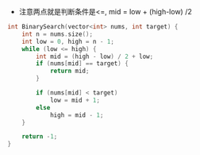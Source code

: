 * 注意两点就是判断条件是<=, mid = low + (high-low) /2

```C++
int BinarySearch(vector<int> nums, int target) {
	int n = nums.size();
	int low = 0, high = n - 1;
	while (low <= high) {
		int mid = (high - low) / 2 + low;
		if (nums[mid] == target) {
			return mid;
		}

		if (nums[mid] < target)
			low = mid + 1;
		else
			high = mid - 1;
	}

	return -1;
}

```
